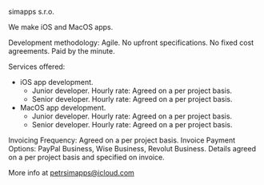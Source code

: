 simapps s.r.o.

We make iOS and MacOS apps.

Development methodology: Agile. No upfront specifications. No fixed cost agreements. Paid by the minute.

Services offered:
- iOS app development.
  - Junior developer. Hourly rate: Agreed on a per project basis.
  - Senior developer. Hourly rate: Agreed on a per project basis.
- MacOS app development.
  - Junior developer. Hourly rate: Agreed on a per project basis.
  - Senior developer. Hourly rate: Agreed on a per project basis.

Invoicing Frequency: Agreed on a per project basis.
Invoice Payment Options: PayPal Business, Wise Business, Revolut Business. Details agreed on a per project basis and specified on invoice.

More info at petrsimapps@icloud.com
